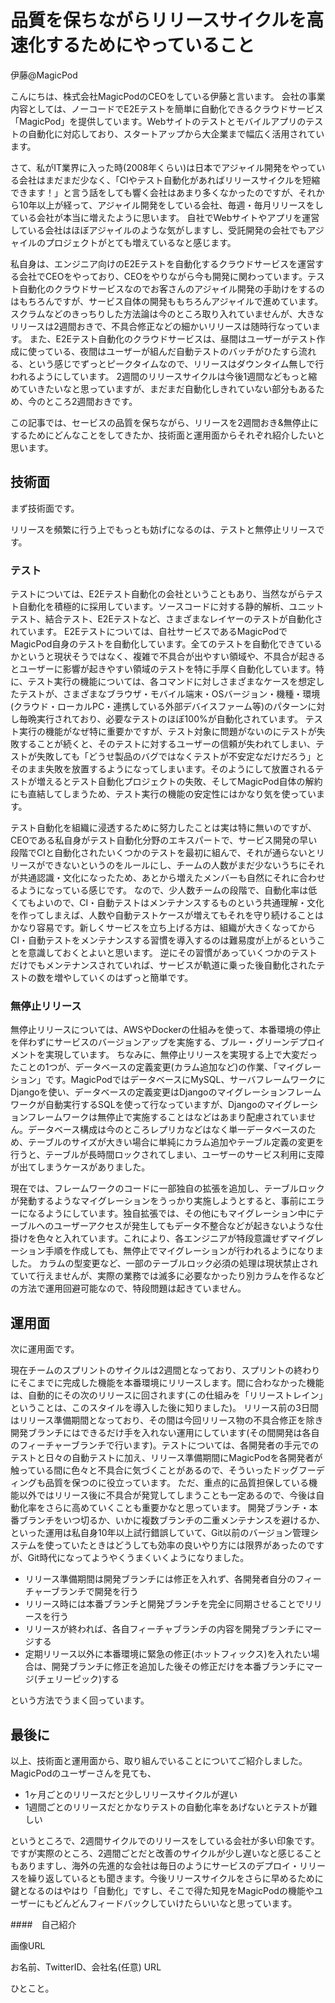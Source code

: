 # 品質を保ちながらリリースサイクルを高速化するためにやっていること

<div class="flushright">伊藤@MagicPod</div>


こんにちは、株式会社MagicPodのCEOをしている伊藤と言います。
会社の事業内容としては、ノーコードでE2Eテストを簡単に自動化できるクラウドサービス「MagicPod」を提供しています。Webサイトのテストとモバイルアプリのテストの自動化に対応しており、スタートアップから大企業まで幅広く活用されています。

さて、私がIT業界に入った時(2008年くらい)は日本でアジャイル開発をやっている会社はまだまだ少なく、「CIやテスト自動化があればリリースサイクルを短縮できます！」と言う話をしても響く会社はあまり多くなかったのですが、それから10年以上が経って、アジャイル開発をしている会社、毎週・毎月リリースをしている会社が本当に増えたように思います。
自社でWebサイトやアプリを運営している会社はほぼアジャイルのような気がしますし、受託開発の会社でもアジャイルのプロジェクトがとても増えているなと感じます。

私自身は、エンジニア向けのE2Eテストを自動化するクラウドサービスを運営する会社でCEOをやっており、CEOをやりながら今も開発に関わっています。テスト自動化のクラウドサービスなのでお客さんのアジャイル開発の手助けをするのはもちろんですが、サービス自体の開発ももちろんアジャイルで進めています。
スクラムなどのきっちりした方法論は今のところ取り入れていませんが、大きなリリースは2週間おきで、不具合修正などの細かいリリースは随時行なっています。
また、E2Eテスト自動化のクラウドサービスは、昼間はユーザーがテスト作成に使っている、夜間はユーザーが組んだ自動テストのバッチがひたすら流れる、という感じでずっとピークタイムなので、リリースはダウンタイム無しで行われるようにしています。
2週間のリリースサイクルは今後1週間などもっと縮めていきたいなと思っていますが、まだまだ自動化しきれていない部分もあるため、今のところ2週間おきです。

この記事では、セービスの品質を保ちながら、リリースを2週間おき&無停止にするためにどんなことをしてきたか、技術面と運用面からそれぞれ紹介したいと思います。

## 技術面

まず技術面です。

リリースを頻繁に行う上でもっとも妨げになるのは、テストと無停止リリースです。

### テスト

テストについては、E2Eテスト自動化の会社ということもあり、当然ながらテスト自動化を積極的に採用しています。ソースコードに対する静的解析、ユニットテスト、結合テスト、E2Eテストなど、さまざまなレイヤーのテストが自動化されています。
E2Eテストについては、自社サービスであるMagicPodでMagicPod自身のテストを自動化しています。全てのテストを自動化できているかというと現状そうではなく、複雑で不具合が出やすい領域や、不具合が起きるとユーザーに影響が起きやすい領域のテストを特に手厚く自動化しています。特に、テスト実行の機能については、各コマンドに対しさまざまなケースを想定したテストが、さまざまなブラウザ・モバイル端末・OSバージョン・機種・環境(クラウド・ローカルPC・連携している外部デバイスファーム等)のパターンに対し毎晩実行されており、必要なテストのほぼ100%が自動化されています。
テスト実行の機能がなぜ特に重要かですが、テスト対象に問題がないのにテストが失敗することが続くと、そのテストに対するユーザーの信頼が失われてしまい、テストが失敗しても「どうせ製品のバグではなくテストが不安定なだけだろう」とそのまま失敗を放置するようになってしまいます。そのようにして放置されるテストが増えるとテスト自動化プロジェクトの失敗、そしてMagicPod自体の解約にも直結してしまうため、テスト実行の機能の安定性にはかなり気を使っています。

テスト自動化を組織に浸透するために努力したことは実は特に無いのですが、CEOである私自身がテスト自動化分野のエキスパートで、サービス開発の早い段階でCIと自動化されたいくつかのテストを最初に組んで、それが通らないとリリースができないというのをルールにし、チームの人数がまだ少ないうちにそれが共通認識・文化になったため、あとから増えたメンバーも自然にそれに合わせるようになっている感じです。
なので、少人数チームの段階で、自動化率は低くてもよいので、CI・自動テストはメンテナンスするものという共通理解・文化を作ってしまえば、人数や自動テストケースが増えてもそれを守り続けることはかなり容易です。新しくサービスを立ち上げる方は、組織が大きくなってからCI・自動テストをメンテナンスする習慣を導入するのは難易度が上がるということを意識しておくとよいと思います。
逆にその習慣があっていくつかのテストだけでもメンテナンスされていれば、サービスが軌道に乗った後自動化されたテストの数を増やしていくのはずっと簡単です。

### 無停止リリース

無停止リリースについては、AWSやDockerの仕組みを使って、本番環境の停止を伴わずにサービスのバージョンアップを実施する、ブルー・グリーンデプロイメントを実現しています。
ちなみに、無停止リリースを実現する上で大変だったことの1つが、データベースの定義変更(カラム追加など)の作業、「マイグレーション」です。MagicPodではデータベースにMySQL、サーバフレームワークにDjangoを使い、データベースの定義変更はDjangoのマイグレーションフレームワークが自動実行するSQLを使って行なっていますが、Djangoのマイグレーションフレームワークは無停止で実施することはなどはあまり配慮されていません。データベース構成は今のところレプリカなどはなく単一データベースのため、テーブルのサイズが大きい場合に単純にカラム追加やテーブル定義の変更を行うと、テーブルが長時間ロックされてしまい、ユーザーのサービス利用に支障が出てしまうケースがありました。

現在では、フレームワークのコードに一部独自の拡張を追加し、テーブルロックが発動するようなマイグレーションをうっかり実施しようとすると、事前にエラーになるようにしています。独自拡張では、その他にもマイグレーション中にテーブルへのユーザーアクセスが発生してもデータ不整合などが起きないような仕掛けを色々と入れています。これにより、各エンジニアが特段意識せずマイグレーション手順を作成しても、無停止でマイグレーションが行われるようになりました。
カラムの型変更など、一部のテーブルロック必須の処理は現状禁止されていて行えませんが、実際の業務では滅多に必要なかったり別カラムを作るなどの方法で運用回避可能なので、特段問題は起きていません。

## 運用面

次に運用面です。

現在チームのスプリントのサイクルは2週間となっており、スプリントの終わりにそこまでに完成した機能を本番環境にリリースします。間に合わなかった機能は、自動的にその次のリリースに回されます(この仕組みを「リリーストレイン」ということは、このスタイルを導入した後に知りました)。
リリース前の3日間はリリース準備期間となっており、その間は今回リリース物の不具合修正を除き開発ブランチにはできるだけ手を入れない運用にしています(その間開発は各自のフィーチャーブランチで行います)。テストについては、各開発者の手元でのテストと日々の自動テストに加え、リリース準備期間にMagicPodを各開発者が触っている間に色々と不具合に気づくことがあるので、そういったドッグフーディングも品質を保つのに役立っています。
ただ、重点的に品質担保している機能以外ではリリース後に不具合が発覚してしまうことも一定あるので、今後は自動化率をさらに高めていくことも重要かなと思っています。
開発ブランチ・本番ブランチをいつ切るか、いかに複数ブランチの二重メンテナンスを避けるか、といった運用は私自身10年以上試行錯誤していて、Git以前のバージョン管理システムを使っていたときはどうしても効率の良いやり方には限界があったのですが、Git時代になってようやくうまくいくようになりました。

- リリース準備期間は開発ブランチには修正を入れず、各開発者自分のフィーチャーブランチで開発を行う
- リリース時には本番ブランチと開発ブランチを完全に同期させることでリリースを行う
- リリースが終われば、各自フィーチャブランチの内容を開発ブランチにマージする
- 定期リリース以外に本番環境に緊急の修正(ホットフィックス)を入れたい場合は、開発ブランチに修正を追加した後その修正だけを本番ブランチにマージ(チェリーピック)する

という方法でうまく回っています。

## 最後に

以上、技術面と運用面から、取り組んでいることについてご紹介しました。MagicPodのユーザーさんを見ても、

- 1ヶ月ごとのリリースだと少しリリースサイクルが遅い
- 1週間ごとのリリースだとかなりテストの自動化率をあげないとテストが難しい

というところで、2週間サイクルでのリリースをしている会社が多い印象です。ですが実際のところ、2週間ごとだと改善のサイクルが少し遅いなと感じることもありますし、海外の先進的な会社は毎日のようにサービスのデプロイ・リリースを繰り返しているとも聞きます。今後リリースサイクルをさらに早めるために鍵となるのはやはり「自動化」ですし、そこで得た知見をMagicPodの機能やユーザーにもどんどんフィードバックしていけたらいいなと思っています。


####　自己紹介

画像URL

お名前、TwitterID、会社名(任意)
URL

ひとこと。

